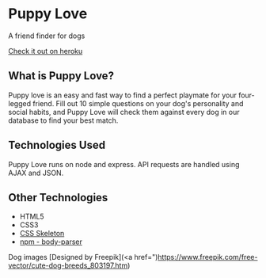 # Puppy Love
A friend finder for dogs

[Check it out on heroku](https://mighty-taiga-89590.herokuapp.com/)

## What is Puppy Love?
Puppy love is an easy and fast way to find a perfect playmate for your four-legged friend.
Fill out 10 simple questions on your dog's personality and social habits, and Puppy Love will check them against every dog in our database to find your best match.

## Technologies Used
Puppy Love runs on node and express. API requests are handled using AJAX and JSON.

## Other Technologies
- HTML5
- CSS3
- [CSS Skeleton](http://getskeleton.com/)
- [npm - body-parser](https://www.npmjs.com/package/body-parser)

Dog images [Designed by Freepik](<a href=")https://www.freepik.com/free-vector/cute-dog-breeds_803197.htm)
